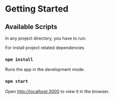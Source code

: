 # Getting Started

## Available Scripts

In any project directory, you have to run:

For install project related dependencies
### `npm install`


Runs the app in the development mode.
### `npm start`
Open [http://localhost:3000](http://localhost:3000) to view it in the browser.

